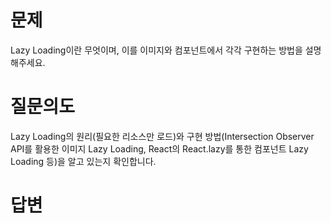 # 문제
Lazy Loading이란 무엇이며, 이를 이미지와 컴포넌트에서 각각 구현하는 방법을 설명해주세요.

# 질문의도
Lazy Loading의 원리(필요한 리소스만 로드)와 구현 방법(Intersection Observer API를 활용한 이미지 Lazy Loading, React의 React.lazy를 통한 컴포넌트 Lazy Loading 등)을 알고 있는지 확인합니다.

# 답변